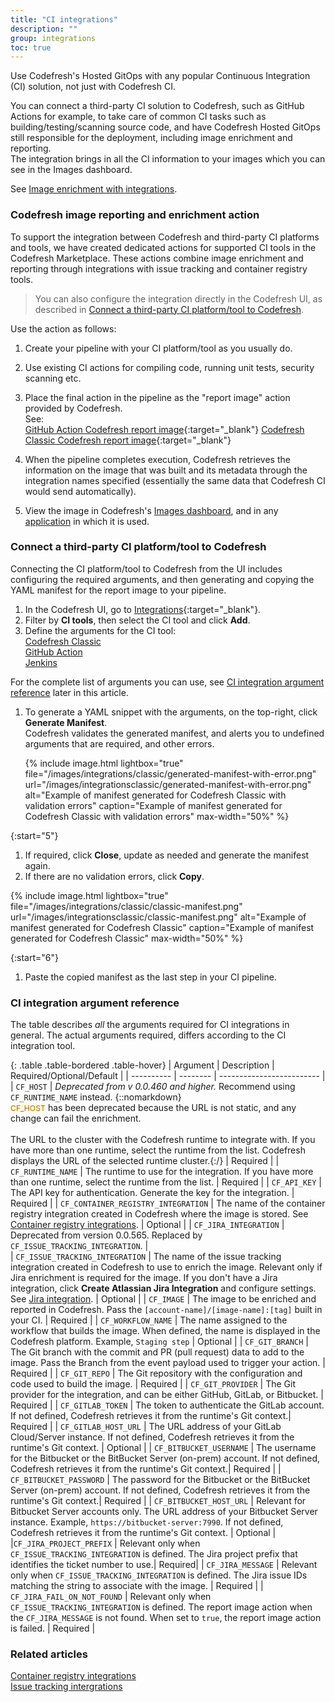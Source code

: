 ```yaml
---
title: "CI integrations"
description: ""
group: integrations
toc: true
---
```


Use Codefresh's Hosted GitOps with any popular Continuous Integration (CI) solution, not just with Codefresh CI.

You can connect a third-party CI solution to Codefresh, such as GitHub Actions for example, to take care of common CI tasks such as building/testing/scanning source code, and have Codefresh Hosted GitOps still responsible for the deployment, including image enrichment and reporting.  
The integration brings in all the CI information to your images which you can see in the Images dashboard.   

See [Image enrichment with integrations]({{site.baseurl}}/docs/integrations/image-enrichment-overview/).

### Codefresh image reporting and enrichment action
To support the integration between Codefresh and third-party CI platforms and tools, we have created dedicated actions for supported CI tools in the Codefresh Marketplace. These actions combine image enrichment and reporting through integrations with issue tracking and container registry tools. 

>You can also configure the integration directly in the Codefresh UI, as described in [Connect a third-party CI platform/tool to Codefresh](#connect-a-third-party-ci-platformtool-to-codefresh).


Use the action as follows:

1. Create your pipeline with your CI platform/tool as you usually do.
1. Use existing CI actions for compiling code, running unit tests, security scanning etc.
1. Place the final action in the pipeline as the "report image" action provided by Codefresh.  
  See:  
  [GitHub Action Codefresh report image](https://github.com/marketplace/actions/codefresh-report-image){:target="\_blank"}
  [Codefresh Classic Codefresh report image](https://codefresh.io/steps/step/codefresh-report-image){:target="\_blank"}  

1. When the pipeline completes execution, Codefresh retrieves the information on the image that was built and its metadata through the integration names specified (essentially the same data that Codefresh CI would send automatically).
1. View the image in Codefresh's [Images dashboard]({{site.baseurl}}/docs/deployment/images/), and in any [application]({{site.baseurl}}/docs/deployment/applications-dashboard/) in which it is used.

### Connect a third-party CI platform/tool to Codefresh
Connecting the CI platform/tool to Codefresh from the UI includes configuring the required arguments, and then generating and copying the YAML manifest for the report image to your pipeline.  

1. In the Codefresh UI, go to [Integrations](https://g.codefresh.io/2.0/account-settings/integrations){:target="\_blank"}.
1. Filter by **CI tools**, then select the CI tool and click **Add**.
1. Define the arguments for the CI tool:  
  [Codefresh Classic]({{site.baseurl}}/docs/integrations/ci-integrations/codefresh-classic/)  
  [GitHub Action]({{site.baseurl}}/docs/integrations/ci-integrations/github-actions/)  
  [Jenkins]({{site.baseurl}}/docs/integrations/ci-integrations/jenkins/)  

  For the complete list of arguments you can use, see [CI integration argument reference](#ci-integration-argument-reference) later in this article.

1. To generate a YAML snippet with the arguments, on the top-right, click **Generate Manifest**.  
   Codefresh validates the generated manifest, and alerts you to undefined arguments that are required, and other errors. 

   {% include image.html 
lightbox="true" 
file="/images/integrations/classic/generated-manifest-with-error.png" 
url="/images/integrationsclassic/generated-manifest-with-error.png"
alt="Example of manifest generated for Codefresh Classic with validation errors"
caption="Example of manifest generated for Codefresh Classic with validation errors"
max-width="50%"
%}

{:start="5"}
1. If required, click **Close**, update as needed and generate the manifest again.
1. If there are no validation errors, click **Copy**.

{% include image.html 
lightbox="true" 
file="/images/integrations/classic/classic-manifest.png" 
url="/images/integrationsclassic/classic-manifest.png"
alt="Example of manifest generated for Codefresh Classic"
caption="Example of manifest generated for Codefresh Classic"
max-width="50%"
%}

{:start="6"}
1. Paste the copied manifest as the last step in your CI pipeline.

### CI integration argument reference 
The table describes _all_ the arguments required for CI integrations in general. The actual arguments required, differs according to the CI integration tool.

{: .table .table-bordered .table-hover}
| Argument    | Description     | Required/Optional/Default |
| ----------  |  -------- | ------------------------- |
| `CF_HOST`                      | _Deprecated from v 0.0.460 and higher._ Recommend using `CF_RUNTIME_NAME` instead. {::nomarkdown}<br><span style="font-family: var(--font-family-monospace); font-size: 87.5%; color: #ad6800; background-color: #fffbe6">CF_HOST</span> has been deprecated because the URL is not static, and any change can fail the enrichment.<br><br>  The URL to the cluster with the Codefresh runtime to integrate with. If you have more than one runtime, select the runtime from the list. Codefresh displays the URL of the selected runtime cluster.{:/}   | Required  |
| `CF_RUNTIME_NAME`       | The runtime to use for the integration. If you have more than one runtime, select the runtime from the list. | Required  |
| `CF_API_KEY`            | The API key for authentication. Generate the key for the integration.  | Required  |
| `CF_CONTAINER_REGISTRY_INTEGRATION` | The name of the container registry integration created in Codefresh where the image is stored. See [Container registry integrations]({{site.baseurl}}/docs/integrations/container-registries/). | Optional  |
| `CF_JIRA_INTEGRATION`               | Deprecated from version 0.0.565. Replaced by `CF_ISSUE_TRACKING_INTEGRATION`. |  
| `CF_ISSUE_TRACKING_INTEGRATION` | The name of the issue tracking integration created in Codefresh to use to enrich the image. Relevant only if Jira enrichment is required for the image. If you don't have a Jira integration, click **Create Atlassian Jira Integration** and configure settings. See [Jira integration]({{site.baseurl}}/docs/integrations/issue-tracking/jira/).  | Optional  |
| `CF_IMAGE`                    | The image to be enriched and reported in Codefresh. Pass the `[account-name]/[image-name]:[tag]` built in your CI. | Required  |
| `CF_WORKFLOW_NAME`           | The name assigned to the workflow that builds the image. When defined, the name is displayed in the Codefresh platform. Example, `Staging step` | Optional  |
| `CF_GIT_BRANCH`              | The Git branch with the commit and PR (pull request) data to add to the image. Pass the Branch from the event payload used to trigger your action.  | Required  |
| `CF_GIT_REPO`                | The Git repository with the configuration and code used to build the image.  | Required  |
| `CF_GIT_PROVIDER`            | The Git provider for the integration, and can be either GitHub, GitLab, or Bitbucket.  | Required  |
| `CF_GITLAB_TOKEN`      | The token to authenticate the GitLab account.  If not defined, Codefresh retrieves it from the runtime's Git context.| Required  |
| `CF_GITLAB_HOST_URL`      | The URL address of your GitLab Cloud/Server instance.  If not defined, Codefresh retrieves it from the runtime's Git context. | Optional  |
| `CF_BITBUCKET_USERNAME`      | The username for the Bitbucket or the BitBucket Server (on-prem) account.  If not defined, Codefresh retrieves it from the runtime's Git context.| Required  |
| `CF_BITBUCKET_PASSWORD`      | The password for the Bitbucket or the BitBucket Server (on-prem) account.  If not defined, Codefresh retrieves it from the runtime's Git context.| Required  |
| `CF_BITBUCKET_HOST_URL`      | Relevant for Bitbucket Server accounts only. The URL address of your Bitbucket Server instance. Example, `https://bitbucket-server:7990`.  If not defined, Codefresh retrieves it from the runtime's Git context. | Optional  |
|`CF_JIRA_PROJECT_PREFIX` | Relevant only when `CF_ISSUE_TRACKING_INTEGRATION` is defined. The Jira project prefix that identifies the ticket number to use.| Required|
| `CF_JIRA_MESSAGE`            | Relevant only when `CF_ISSUE_TRACKING_INTEGRATION` is defined. The Jira issue IDs matching the string to associate with the image.  | Required  |
| `CF_JIRA_FAIL_ON_NOT_FOUND`            | Relevant only when `CF_ISSUE_TRACKING_INTEGRATION` is defined. The report image action when the `CF_JIRA_MESSAGE` is not found. When set to `true`, the report image action is failed.  | Required  |

### Related articles
[Container registry integrations]({{site.baseurl}}/docs/integrations/container-registries/)  
[Issue tracking intergrations]({{site.baseurl}}/docs/integrations/issue-tracking/)  






